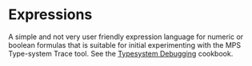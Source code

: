 Expressions
===========

A simple and not very user friendly expression language for numeric or boolean formulas that is suitable for initial experimenting with the MPS Type-system Trace tool.
See the [Typesystem Debugging](http://confluence.jetbrains.com/display/MPSD20191/Typesystem+Debugging) cookbook.